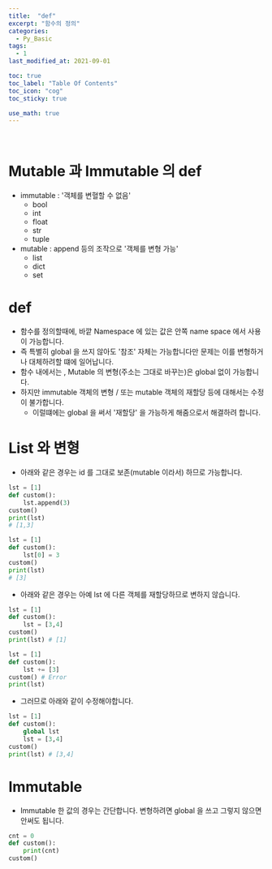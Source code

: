 ```yaml
---
title:  "def"
excerpt: "함수의 정의"
categories:
  - Py_Basic
tags:
  - 1
last_modified_at: 2021-09-01

toc: true
toc_label: "Table Of Contents"
toc_icon: "cog"
toc_sticky: true

use_math: true
---
```


<br>

# Mutable 과 Immutable 의 def

- immutable : '객체를 변혈할 수 없음'
  - bool
  - int
  - float
  - str
  - tuple
- mutable : append 등의 조작으로 '객체를 변형 가능'
  - list
  - dict
  - set

# def

- 함수를 정의할때에, 바깥 Namespace 에 있는 값은 안쪽 name space 에서 사용이 가능합니다.
- 즉 특별히 global 을 쓰지 않아도 '참조' 자체는 가능합니다만 문제는 이를 변형하거나 대체하려할 떄에 일어납니다.
- 함수 내에서는 , Mutable 의 변형(주소는 그대로 바꾸는)은 global 없이 가능합니다. 
- 하지만 immutable 객체의 변형 / 또는 mutable 객체의 재할당 등에 대해서는 수정이 불가합니다.
  - 이럴떄에는 global 을 써서 '재할당' 을 가능하게 해줌으로서 해결하려 합니다.

# List 와 변형

- 아래와 같은 경우는 id 를 그대로 보존(mutable 이라서) 하므로 가능합니다. 

```python
lst = [1]
def custom():
    lst.append(3)
custom()
print(lst)
# [1,3]
```

```python
lst = [1]
def custom():
    lst[0] = 3
custom()
print(lst)
# [3]
```

- 아래와 같은 경우는 아예 lst 에 다른 객체를 재할당하므로 변하지 않습니다.

```python
lst = [1]
def custom():
    lst = [3,4]
custom()
print(lst) # [1]
```

```python
lst = [1]
def custom():
    lst += [3]
custom() # Error 
print(lst)
```

- 그러므로 아래와 같이 수정해야합니다.

```python
lst = [1]
def custom():
    global lst
    lst = [3,4]
custom()
print(lst) # [3,4]
```

# Immutable

- Immutable 한 값의 경우는 간단합니다. 변형하려면 global 을 쓰고 그렇지 않으면 안써도 됩니다.

```python
cnt = 0
def custom():
    print(cnt)
custom()
```

